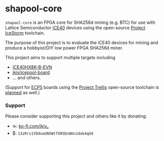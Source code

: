 # shapool-core

`shapool-core` is an FPGA core for SHA256d mining (e.g. BTC) for use with
Lattice Semiconductor [iCE40](https://www.latticesemi.com/iCE40) devices using the open-source [Project IceStorm](http://www.clifford.at/icestorm/)
toolchain.

The purpose of this project is to evaluate the iCE40 devices for mining and
produce a hobbyist/DIY low power FPGA SHA256d miner.

This project aims to support multiple targets including

* [ICE40HX8K-B-EVN](http://www.latticesemi.com/en/Products/DevelopmentBoardsAndKits/iCE40HX8KBreakoutBoard.aspx)
* [jkiv/icepool-board](https://github.com/jkiv/icepool-board)
* ... and others.

(Support for [ECP5](https://www.latticesemi.com/Products/FPGAandCPLD/ECP5) boards using the [Project Trellis](https://github.com/YosysHQ/prjtrellis) open-source toolchain is [planned](https://github.com/jkiv/shapool-core/issues/5) as well.)

### Support

Please consider supporting this project and others like it by donating:

* ☕: [ko-fi.com/jkiv_](https://ko-fi.com/jkiv_)
* ₿: `13zRrs1YDdooUN5WtfXRSDn8KnJdok4qG9`
